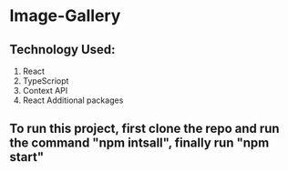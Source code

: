 # Image-Gallery

## Technology Used: 
1. React
2. TypeScriopt
3. Context API
4. React Additional packages

## To run this project, first clone the repo and run the command "npm intsall", finally run "npm start"
